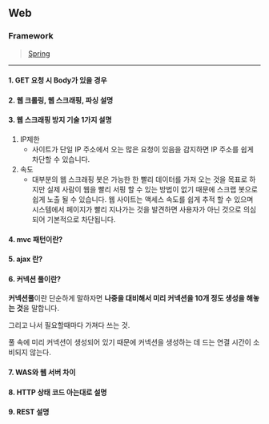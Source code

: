 ## Web

### Framework  

> [Spring](https://kjsu0209.github.io/Tech-Interview/web/spring)
>
>
----

#### 1. GET 요청 시 Body가 있을 경우
#### 2. 웹 크롤링, 웹 스크래핑, 파싱 설명
#### 3. 웹 스크래핑 방지 기술 1가지 설명

1. IP제한
   * 사이트가 단일 IP 주소에서 오는 많은 요청이 있음을 감지하면 IP 주소를 쉽게 차단할 수 있습니다. 
2. 속도
   * 대부분의 웹 스크래핑 봇은 가능한 한 빨리 데이터를 가져 오는 것을 목표로 하지만 실제 사람이 웹을 빨리 서핑 할 수 있는 방법이 없기 때문에 스크랩 봇으로 쉽게 노출 될 수 있습니다. 웹 사이트는 액세스 속도를 쉽게 추적 할 수 있으며 시스템에서 페이지가 빨리 지나가는 것을 발견하면 사용자가 아닌 것으로 의심되어 기본적으로 차단됩니다.

#### 4. mvc 패턴이란? 
#### 5. ajax 란?
#### 6. 커넥션 풀이란?

**커넥션풀**이란 단순하게 말하자면 **나중을 대비해서 미리 커넥션을 10개 정도 생성을 해놓는 것**을 말합니다.

그리고 나서 필요할때마다 가져다 쓰는 것.

풀 속에 미리 커넥션이 생성되어 있기 때문에 커넥션을 생성하는 데 드는 연결 시간이 소비되지 않는다.

#### 7. WAS와 웹 서버 차이

#### 8. HTTP 상태 코드 아는대로 설명

#### 9. REST 설명
